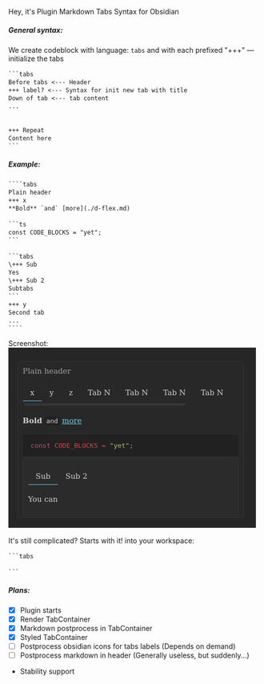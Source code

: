 Hey, it's Plugin Markdown Tabs Syntax for Obsidian




##### General syntax:
We create codeblock with language: `tabs` and with each prefixed "+++" — initialize the tabs
````
```tabs
Before tabs <--- Header
+++ label? <--- Syntax for init new tab with title
Down of tab <--- tab content
...


+++ Repeat
Content here
```
````


##### Example:  
`````
````tabs
Plain header
+++ х
**Bold** `and` [more](./d-flex.md)

```ts
const CODE_BLOCKS = "yet";
```

```tabs
\+++ Sub
Yes
\+++ Sub 2
Subtabs
```
+++ y
Second tab
...
````
`````
Screenshot:  
![Screenshot](assets/screenshot.png)

It's still complicated?
Starts with it! into your workspace:
````
```tabs

```
````

##### Plans:
- [x] Plugin starts
- [x] Render TabContainer
- [x] Markdown postprocess in TabContainer
- [x] Styled TabContainer
- [ ] Postprocess obsidian icons for tabs labels (Depends on demand)
- [ ] Postprocess markdown in header (Generally useless, but suddenly...)
- Stability support

